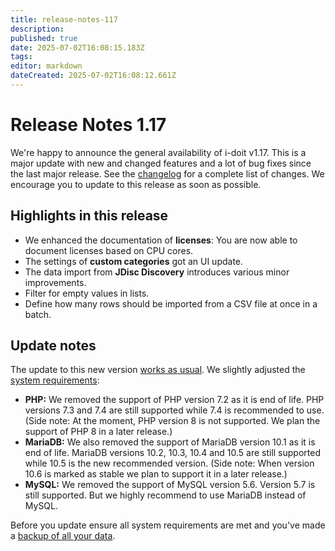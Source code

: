 ```yaml
---
title: release-notes-117
description: 
published: true
date: 2025-07-02T16:08:15.183Z
tags: 
editor: markdown
dateCreated: 2025-07-02T16:08:12.661Z
---
```


# Release Notes 1.17

We're happy to announce the general availability of i-doit v1.17. This is a major update with new and changed features and a lot of bug fixes since the last major release. See the [changelog](../changelogs/changelog-1.17.x/changelog-1.17.md) for a complete list of changes. We encourage you to update to this release as soon as possible.

Highlights in this release
--------------------------

*   We enhanced the documentation of **licenses**: You are now able to document licenses based on CPU cores.
*   The settings of **custom categories** got an UI update.
*   The data import from **JDisc Discovery** introduces various minor improvements.
*   Filter for empty values in lists.
*   Define how many rows should be imported from a CSV file at once in a batch.

Update notes
------------

The update to this new version [works as usual](../../wartung-und-betrieb/update-einspielen.md). We slightly adjusted the [system requirements](../../installation/systemvoraussetzungen.md):

*   **PHP:** We removed the support of PHP version 7.2 as it is end of life. PHP versions 7.3 and 7.4 are still supported while 7.4 is recommended to use. (Side note: At the moment, PHP version 8 is not supported. We plan the support of PHP 8 in a later release.)
*   **MariaDB:** We also removed the support of MariaDB version 10.1 as it is end of life. MariaDB versions 10.2, 10.3, 10.4 and 10.5 are still supported while 10.5 is the new recommended version. (Side note: When version 10.6 is marked as stable we plan to support it in a later release.)
*   **MySQL:** We removed the support of MySQL version 5.6. Version 5.7 is still supported. But we highly recommend to use MariaDB instead of MySQL.

Before you update ensure all system requirements are met and you've made a [backup of all your data](../../wartung-und-betrieb/daten-sichern-und-wiederherstellen/index.md).
